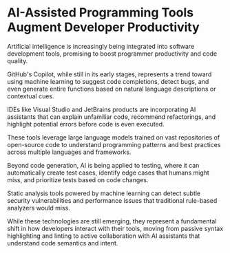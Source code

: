 # AI-Assisted Programming Tools Augment Developer Productivity

Artificial intelligence is increasingly being integrated into software development tools, promising to boost programmer productivity and code quality.

GitHub's Copilot, while still in its early stages, represents a trend toward using machine learning to suggest code completions, detect bugs, and even generate entire functions based on natural language descriptions or contextual cues.

IDEs like Visual Studio and JetBrains products are incorporating AI assistants that can explain unfamiliar code, recommend refactorings, and highlight potential errors before code is even executed.

These tools leverage large language models trained on vast repositories of open-source code to understand programming patterns and best practices across multiple languages and frameworks.

Beyond code generation, AI is being applied to testing, where it can automatically create test cases, identify edge cases that humans might miss, and prioritize tests based on code changes.

Static analysis tools powered by machine learning can detect subtle security vulnerabilities and performance issues that traditional rule-based analyzers would miss.

While these technologies are still emerging, they represent a fundamental shift in how developers interact with their tools, moving from passive syntax highlighting and linting to active collaboration with AI assistants that understand code semantics and intent.